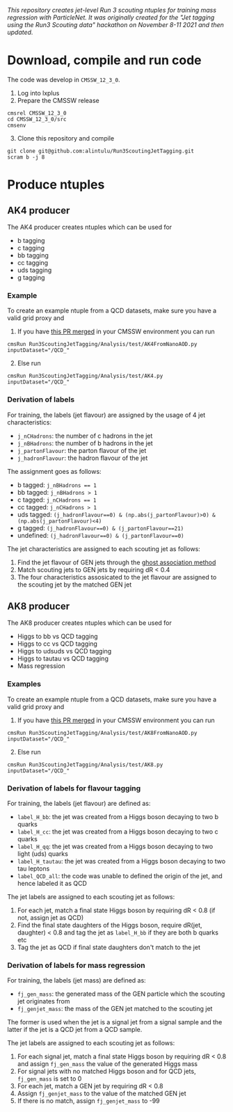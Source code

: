 _This repository creates jet-level Run 3 scouting ntuples for training mass regression with ParticleNet. It was originally created for the "Jet tagging using the Run3 Scouting data" hackathon on November 8-11 2021 and then updated._

# Download, compile and run code

The code was develop in `CMSSW_12_3_0`.

1. Log into lxplus
2. Prepare the CMSSW release

```
cmsrel CMSSW_12_3_0
cd CMSSW_12_3_0/src
cmsenv
```

3. Clone this repository and compile

```
git clone git@github.com:alintulu/Run3ScoutingJetTagging.git
scram b -j 8
```

# Produce ntuples

## AK4 producer

The AK4 producer creates ntuples which can be used for

- b tagging
- c tagging
- bb tagging
- cc tagging
- uds tagging
- g tagging

### Example

To create an example ntuple from a QCD datasets, make sure you have a valid grid proxy and

1. If you have [this PR merged](https://github.com/cms-sw/cmssw/pull/40438) in your CMSSW environment you can run
```
cmsRun Run3ScoutingJetTagging/Analysis/test/AK4FromNanoAOD.py inputDataset="/QCD_"
```

2. Else run
```
cmsRun Run3ScoutingJetTagging/Analysis/test/AK4.py inputDataset="/QCD_"
```

### Derivation of labels

For training, the labels (jet flavour) are assigned by the usage of 4 jet characteristics:
- `j_nCHadrons`: the number of c hadrons in the jet
- `j_nBHadrons`: the number of b hadrons in the jet
- `j_partonFlavour`: the parton flavour of the jet
- `j_hadronFlavour`: the hadron flavour of the jet

The assignment goes as follows:
- b tagged: `j_nBHadrons == 1`
- bb tagged: `j_nBHadrons > 1`
- c tagged: `j_nCHadrons == 1`
- cc tagged: `j_nCHadrons > 1`
- uds tagged: `(j_hadronFlavour==0) & (np.abs(j_partonFlavour)>0) & (np.abs(j_partonFlavour)<4)`
- g tagged: `(j_hadronFlavour==0) & (j_partonFlavour==21)`
- undefined: `(j_hadronFlavour==0) & (j_partonFlavour==0)`

The jet characteristics are assigned to each scouting jet as follows:
1. Find the jet flavour of GEN jets through the [ghost association method](https://twiki.cern.ch/twiki/bin/view/CMSPublic/SWGuideBTagMCTools#Hadron_parton_based_jet_flavour)
2. Match scouting jets to GEN jets by requiring dR < 0.4
3. The four characteristics assosicated to the jet flavour are assigned to the scouting jet by the matched GEN jet

## AK8 producer

The AK8 producer creates ntuples which can be used for

- Higgs to bb vs QCD tagging
- Higgs to cc vs QCD tagging
- Higgs to udsuds vs QCD tagging
- Higgs to tautau vs QCD tagging
- Mass regression

### Examples

To create an example ntuple from a QCD datasets, make sure you have a valid grid proxy and

1. If you have [this PR merged](https://github.com/cms-sw/cmssw/pull/40438) in your CMSSW environment you can run
```
cmsRun Run3ScoutingJetTagging/Analysis/test/AK8FromNanoAOD.py inputDataset="/QCD_"
```

2. Else run
```
cmsRun Run3ScoutingJetTagging/Analysis/test/AK8.py inputDataset="/QCD_"
```

### Derivation of labels for flavour tagging

For training, the labels (jet flavour) are defined as:
- `label_H_bb`: the jet was created from a Higgs boson decaying to two b quarks
- `label_H_cc`: the jet was created from a Higgs boson decaying to two c quarks
- `label_H_qq`: the jet was created from a Higgs boson decaying to two light (uds) quarks
- `label_H_tautau`: the jet was created from a Higgs boson decaying to two tau leptons
- `label_QCD_all`: the code was unable to defined the origin of the jet, and hence labeled it as QCD

The jet labels are assigned to each scouting jet as follows:
1. For each jet, match a final state Higgs boson by requiring dR < 0.8 (if not, assign jet as QCD)
2. Find the final state daughters of the Higgs boson, require dR(jet, daughter) < 0.8 and tag the jet as `label_H_bb` if they are both b quarks etc
3. Tag the jet as QCD if final state daughters don't match to the jet

### Derivation of labels for mass regression

For training, the labels (jet mass) are defined as:
- `fj_gen_mass`: the generated mass of the GEN particle which the scouting jet originates from
- `fj_genjet_mass`: the mass of the GEN jet matched to the scouting jet

The former is used when the jet is a signal jet from a signal sample and the latter if the jet is a QCD jet from a QCD sample.

The jet labels are assigned to each scouting jet as follows:
1. For each signal jet, match a final state Higgs boson by requiring dR < 0.8 and assign `fj_gen_mass` the value of the generated Higgs mass
2. For signal jets with no matched Higgs boson and for QCD jets, `fj_gen_mass` is set to 0
3. For each jet, match a GEN jet by requiring dR < 0.8
4. Assign `fj_genjet_mass` to the value of the matched GEN jet
5. If there is no match, assign `fj_genjet_mass` to -99
